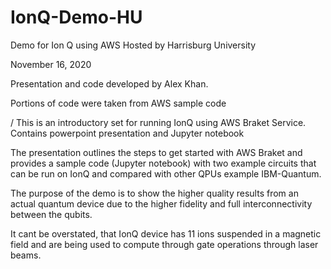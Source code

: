 # IonQ-Demo-HU
Demo for Ion Q using AWS
Hosted by Harrisburg University

November 16, 2020

Presentation and code developed by Alex Khan.

Portions of code were taken from AWS sample code


/ This is an introductory set for running IonQ using AWS Braket Service.
Contains powerpoint presentation and Jupyter notebook

The presentation outlines the steps to get started with AWS Braket and 
provides a sample code (Jupyter notebook) with two example circuits
that can be run on IonQ and compared with other QPUs example IBM-Quantum.

The purpose of the demo is to show the higher quality results from an
actual quantum device due to the higher fidelity and full interconnectivity 
between the qubits.

It cant be overstated, that IonQ device has 11 ions suspended in a magnetic
field and are being used to compute through gate operations through laser beams. 
